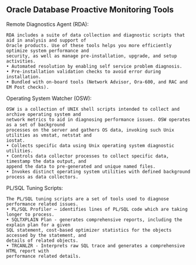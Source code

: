 Oracle Database Proactive Monitoring Tools
------------------------------------------

  Remote Diagnostics Agent (RDA):  
  
    RDA includes a suite of data collection and diagnostic scripts that aid in analysis and support of
    Oracle products. Use of these tools helps you more efficiently optimize system performance and
    security, as well as manage pre-installation, upgrade, and setup activities.
    • Automated resolution by enabling self service problem diagnosis.
    • Pre-installation validation checks to avoid error during installation.
    • Bundled with on-board tools (Network Advisor, Ora-600, and RAC and EM Post checks).
    
  Operating System Watcher (OSW):
  
    OSW is a collection of UNIX shell scripts intended to collect and archive operating system and
    network metrics to aid in diagnosing performance issues. OSW operates as a set of background
    processes on the server and gathers OS data, invoking such Unix utilities as vmstat, netstat and
    iostat.
    • Collects specific data using Unix operating system diagnostic utilities.
    • Controls data collector processes to collect specific data, timestamp the data output, and
    append the data to pre-generated and unique named files.
    • Invokes distinct operating system utilities with defined background process as data collectors.
    
  PL/SQL Tuning Scripts:
  
    The PL/SQL tuning scripts are a set of tools used to diagnose performance related issues.
    • PL/SQL Profiler – identifies lines of PL/SQL code which are taking longer to process.
    • SQLTXPLAIN Plan - generates comprehensive reports, including the explain plan for a given
    SQL statement, cost-based optimizer statistics for the objects accessed by the statement, and
    details of related objects.
    • TRCANLZR - Interprets raw SQL trace and generates a comprehensive HTML report with
    performance related details. 
